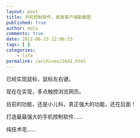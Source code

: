 ```yaml
---
layout: post
title: 手机控制软件，桌面客户端新截图
published: true
author: moli
comments: true
date: 2011-06-15 12:06:23
tags: [ ]
categories:
    - life
permalink: /archives/2641.html
---
```

已经实现鼠标，鼠标左右键。

现在在实现，多点触控浏览网页。

目前的功能，还是小儿科，真正强大的功能，还在后面！

打造最最强大的手机控制软件……

纯技术宅……